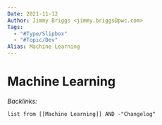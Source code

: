 ```yaml
---
Date: 2021-11-12
Author: Jimmy Briggs <jimmy.briggs@pwc.com>
Tags:
  - "#Type/Slipbox"
  - "#Topic/Dev"
Alias: Machine Learning
---
```


# Machine Learning

*Backlinks:*

````dataview
list from [[Machine Learning]] AND -"Changelog"
````

